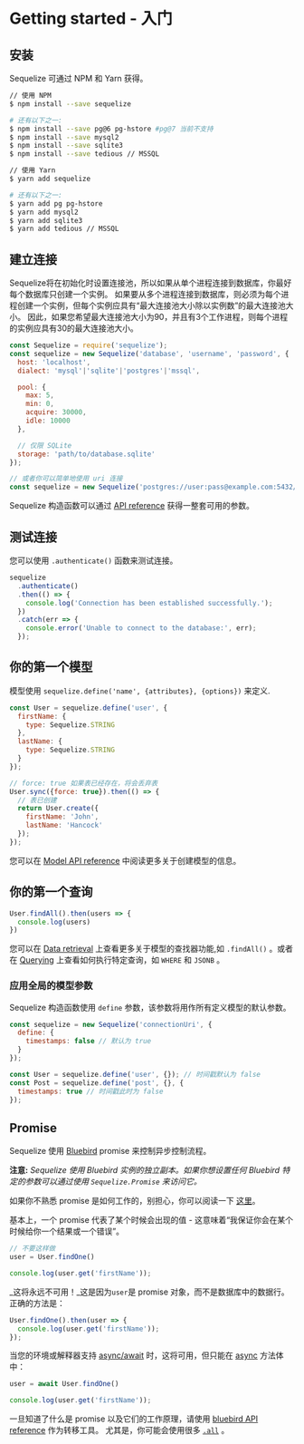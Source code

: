 # Getting started - 入门

## 安装

Sequelize 可通过 NPM 和 Yarn 获得。

```bash
// 使用 NPM
$ npm install --save sequelize

# 还有以下之一:
$ npm install --save pg@6 pg-hstore #pg@7 当前不支持
$ npm install --save mysql2
$ npm install --save sqlite3
$ npm install --save tedious // MSSQL

// 使用 Yarn
$ yarn add sequelize

# 还有以下之一:
$ yarn add pg pg-hstore
$ yarn add mysql2
$ yarn add sqlite3
$ yarn add tedious // MSSQL
```

## 建立连接

Sequelize将在初始化时设置连接池，所以如果从单个进程连接到数据库，你最好每个数据库只创建一个实例。 如果要从多个进程连接到数据库，则必须为每个进程创建一个实例，但每个实例应具有“最大连接池大小除以实例数”的最大连接池大小。 因此，如果您希望最大连接池大小为90，并且有3个工作进程，则每个进程的实例应具有30的最大连接池大小。

```js
const Sequelize = require('sequelize');
const sequelize = new Sequelize('database', 'username', 'password', {
  host: 'localhost',
  dialect: 'mysql'|'sqlite'|'postgres'|'mssql',

  pool: {
    max: 5,
    min: 0,
    acquire: 30000,
    idle: 10000
  },

  // 仅限 SQLite
  storage: 'path/to/database.sqlite'
});

// 或者你可以简单地使用 uri 连接
const sequelize = new Sequelize('postgres://user:pass@example.com:5432/dbname');
```

Sequelize 构造函数可以通过 [API reference](http://docs.sequelizejs.com/class/lib/sequelize.js~Sequelize.html) 获得一整套可用的参数。

## 测试连接

您可以使用  `.authenticate()` 函数来测试连接。

```js
sequelize
  .authenticate()
  .then(() => {
    console.log('Connection has been established successfully.');
  })
  .catch(err => {
    console.error('Unable to connect to the database:', err);
  });
```

## 你的第一个模型

模型使用 `sequelize.define('name', {attributes}, {options})` 来定义.

```js
const User = sequelize.define('user', {
  firstName: {
    type: Sequelize.STRING
  },
  lastName: {
    type: Sequelize.STRING
  }
});

// force: true 如果表已经存在，将会丢弃表
User.sync({force: true}).then(() => {
  // 表已创建
  return User.create({
    firstName: 'John',
    lastName: 'Hancock'
  });
});
```

您可以在 [Model API reference](http://docs.sequelizejs.com/class/lib/model.js~Model.html) 中阅读更多关于创建模型的信息。

## 你的第一个查询

```js
User.findAll().then(users => {
  console.log(users)
})
```

您可以在  [Data retrieval](/sequelize-docs-Zh-CN/models-usage.html#数据检索查找器)  上查看更多关于模型的查找器功能,如 `.findAll()` 。或者在 [Querying](/sequelize-docs-Zh-CN/querying.html) 上查看如何执行特定查询，如 `WHERE` 和 `JSONB` 。

### 应用全局的模型参数

Sequelize 构造函数使用 `define` 参数，该参数将用作所有定义模型的默认参数。

```js
const sequelize = new Sequelize('connectionUri', {
  define: {
    timestamps: false // 默认为 true
  }
});

const User = sequelize.define('user', {}); // 时间戳默认为 false
const Post = sequelize.define('post', {}, {
  timestamps: true // 时间戳此时为 false
});
```

## Promise

Sequelize 使用 [Bluebird](http://bluebirdjs.com) promise 来控制异步控制流程。

**注意:** _Sequelize 使用 Bluebird 实例的独立副本。如果你想设置任何 Bluebird 特定的参数可以通过使用 `Sequelize.Promise` 来访问它。_

如果你不熟悉 promise 是如何工作的，别担心，你可以阅读一下 [这里](http://bluebirdjs.com/docs/why-promises.html)。

基本上，一个 promise 代表了某个时候会出现的值 - 这意味着“我保证你会在某个时候给你一个结果或一个错误”。 

```js
// 不要这样做
user = User.findOne()

console.log(user.get('firstName'));
```

_这将永远不可用！_这是因为`user`是 promise 对象，而不是数据库中的数据行。 正确的方法是：

```js
User.findOne().then(user => {
  console.log(user.get('firstName'));
});
```

当您的环境或解释器支持 [async/await](https://developer.mozilla.org/en-US/docs/Web/JavaScript/Reference/Operators/await) 时，这将可用，但只能在  [async](https://developer.mozilla.org/en-US/docs/Web/JavaScript/Reference/Statements/async_function)  方法体中：

```js
user = await User.findOne()

console.log(user.get('firstName'));
```

一旦知道了什么是 promise 以及它们的工作原理，请使用 [bluebird API reference](http://bluebirdjs.com/docs/api-reference.html) 作为转移工具。 尤其是，你可能会使用很多 [`.all`](http://bluebirdjs.com/docs/api/promise.all.html) 。

